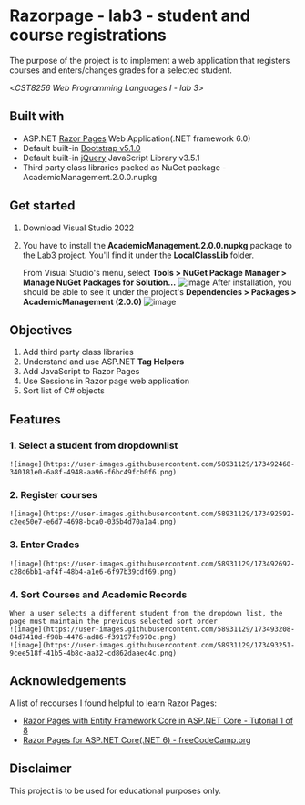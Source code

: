 # Razorpage - lab3 - student and course registrations
The purpose of the project is to implement a web application that registers courses and enters/changes grades for a selected student.

<*CST8256 Web Programming Languages I - lab 3*>

## Built with
- ASP.NET [Razor Pages](https://docs.microsoft.com/en-us/aspnet/core/razor-pages/?view=aspnetcore-6.0&tabs=visual-studio) Web Application(.NET framework 6.0)
- Default built-in [Bootstrap v5.1.0](https://getbootstrap.com/)
- Default built-in [jQuery](https://jquery.com/) JavaScript Library v3.5.1
- Third party class libraries packed as NuGet package - AcademicManagement.2.0.0.nupkg

## Get started
1. Download Visual Studio 2022
2. You have to install the **AcademicManagement.2.0.0.nupkg** package to the Lab3 project. You'll find it under the **LocalClassLib** folder.

    From Visual Studio's menu, select **Tools > NuGet Package Manager > Manage NuGet Packages for Solution...**
    ![image](https://user-images.githubusercontent.com/58931129/173199329-189e8635-4c41-4d89-a968-40be14fd3c5c.png)
    After installation, you should be able to see it under the project's **Dependencies > Packages > AcademicManagement (2.0.0)**
    ![image](https://user-images.githubusercontent.com/58931129/173199530-3c822a63-d318-4d61-b728-3d52bf9ba53b.png)

## Objectives
1. Add third party class libraries
2. Understand and use ASP.NET **Tag Helpers**
3. Add JavaScript to Razor Pages
4. Use Sessions in Razor page web application
5. Sort list of C# objects

## Features
### 1. Select a student from dropdownlist
    ![image](https://user-images.githubusercontent.com/58931129/173492468-340181e0-6a8f-4948-aa96-f6bc49fcb0f6.png)
### 2. Register courses
    ![image](https://user-images.githubusercontent.com/58931129/173492592-c2ee50e7-e6d7-4698-bca0-035b4d70a1a4.png)
### 3. Enter Grades
    ![image](https://user-images.githubusercontent.com/58931129/173492692-c28d6bb1-af4f-48b4-a1e6-6f97b39cdf69.png)
### 4. Sort Courses and Academic Records
    When a user selects a different student from the dropdown list, the page must maintain the previous selected sort order
    ![image](https://user-images.githubusercontent.com/58931129/173493208-04d7410d-f98b-4476-ad86-f39197fe970c.png)
    ![image](https://user-images.githubusercontent.com/58931129/173493251-9cee518f-41b5-4b8c-aa32-cd862daaec4c.png)

## Acknowledgements
A list of recourses I found helpful to learn Razor Pages:
- [Razor Pages with Entity Framework Core in ASP.NET Core - Tutorial 1 of 8](https://docs.microsoft.com/en-us/aspnet/core/data/ef-rp/intro?view=aspnetcore-6.0&tabs=visual-studio)
- [Razor Pages for ASP.NET Core(.NET 6) - freeCodeCamp.org](https://youtu.be/eru2emiqow0)

## Disclaimer
This project is to be used for educational purposes only.
